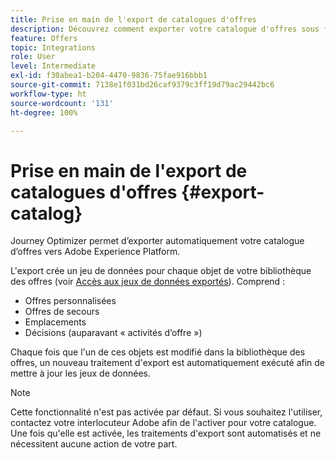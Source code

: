 ```yaml
---
title: Prise en main de l'export de catalogues d'offres
description: Découvrez comment exporter votre catalogue d'offres sous forme de jeu de données.
feature: Offers
topic: Integrations
role: User
level: Intermediate
exl-id: f30abea1-b204-4470-9836-75fae916bbb1
source-git-commit: 7138e1f031bd26caf9379c3ff19d79ac29442bc6
workflow-type: ht
source-wordcount: '131'
ht-degree: 100%

---
```


# Prise en main de l&#39;export de catalogues d&#39;offres {#export-catalog}

Journey Optimizer permet d’exporter automatiquement votre catalogue d’offres vers Adobe Experience Platform.

L&#39;export crée un jeu de données pour chaque objet de votre bibliothèque des offres (voir [Accès aux jeux de données exportés](../export-catalog/access-dataset.md)). Comprend :

* Offres personnalisées
* Offres de secours
* Emplacements
* Décisions (auparavant « activités d’offre »)

Chaque fois que l&#39;un de ces objets est modifié dans la bibliothèque des offres, un nouveau traitement d&#39;export est automatiquement exécuté afin de mettre à jour les jeux de données.

>[!NOTE]
>
>Cette fonctionnalité n&#39;est pas activée par défaut. Si vous souhaitez l&#39;utiliser, contactez votre interlocuteur Adobe afin de l&#39;activer pour votre catalogue. Une fois qu&#39;elle est activée, les traitements d&#39;export sont automatisés et ne nécessitent aucune action de votre part.

